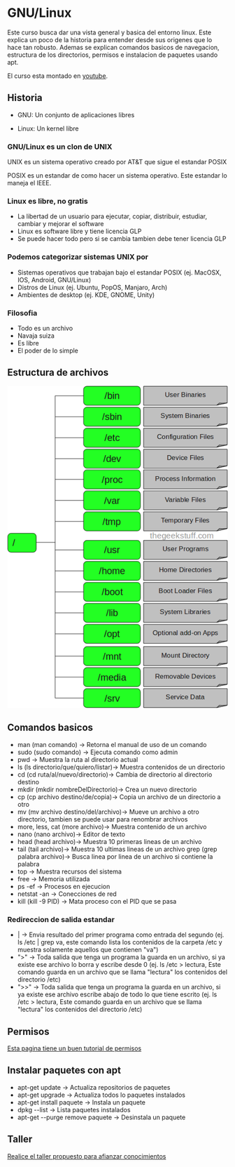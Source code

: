 # GNU/Linux

Este curso busca dar una vista general y basica del entorno linux. Este explica un poco de la historia para entender desde sus origenes que lo hace tan robusto. Ademas se explican comandos basicos de navegacion, estructura de los directorios, permisos e instalacion de paquetes usando apt.

El curso esta montado en [youtube](https://www.youtube.com/watch?v=FR5yo68rk8c).

## Historia

* GNU: Un conjunto de aplicaciones libres

* Linux: Un kernel libre

### GNU/Linux es un clon de UNIX

UNIX es un sistema operativo creado por AT&T que sigue el estandar POSIX

POSIX es un estandar de como hacer un sistema operativo. Este estandar lo maneja el IEEE.

### Linux es libre, no gratis

* La libertad de un usuario para ejecutar, copiar, distribuir, estudiar, cambiar y mejorar el software
* Linux es software libre y tiene licencia GLP
* Se puede hacer todo pero si se cambia tambien debe tener licencia GLP

### Podemos categorizar sistemas UNIX por 

* Sistemas operativos que trabajan bajo el estandar POSIX (ej. MacOSX, IOS, Android, GNU/Linux)
* Distros de Linux (ej. Ubuntu, PopOS, Manjaro, Arch)
* Ambientes de desktop (ej. KDE, GNOME, Unity)

### Filosofia

* Todo es un archivo
* Navaja suiza
* Es libre
* El poder de lo simple

## Estructura de archivos

![ups](./assets/filesystem.png "Imagen de referencia de estructura de archivos")

## Comandos basicos

* man (man comando) -> Retorna el manual de uso de un comando
* sudo (sudo comando) -> Ejecuta comando como admin
* pwd -> Muestra la ruta al directorio actual
* ls (ls directorio/que/quiero/listar)-> Muestra contenidos de un directorio
* cd (cd ruta/al/nuevo/directorio)-> Cambia de directorio al directorio destino
* mkdir (mkdir nombreDelDirectorio)-> Crea un nuevo directorio
* cp (cp archivo destino/de/copia)-> Copia un archivo de un directorio a otro
* mv (mv archivo destino/del/archivo)-> Mueve un archivo a otro directorio, tambien se puede usar para renombrar archivos
* more, less, cat (more archivo)-> Muestra contenido de un archivo
* nano (nano archivo)-> Editor de texto
* head (head archivo)-> Muestra 10 primeras lineas de un archivo
* tail (tail archivo)-> Muestra 10 ultimas lineas de un archivo
grep (grep palabra archivo)-> Busca linea por linea de un archivo si contiene la palabra
* top -> Muestra recursos del sistema
* free -> Memoria utilizada
* ps -ef -> Procesos en ejecucion
* netstat -an -> Conecciones de red
* kill (kill -9 PID) -> Mata proceso con el PID que se pasa

### Redireccion de salida estandar

* | -> Envia resultado del primer programa como entrada del segundo (ej. ls /etc | grep va, este comando lista los contenidos de la carpeta /etc y muestra solamente aquellos que contienen "va")
* ">" -> Toda salida que tenga un programa la guarda en un archivo, si ya existe ese archivo lo borra y escribe desde 0 (ej. ls /etc > lectura, Este comando guarda en un archivo que se llama "lectura" los contenidos del directorio /etc)
* ">>" -> Toda salida que tenga un programa la guarda en un archivo, si ya existe ese archivo escribe abajo de todo lo que tiene escrito (ej. ls /etc > lectura, Este comando guarda en un archivo que se llama "lectura" los contenidos del directorio /etc)

## Permisos

[Esta pagina tiene un buen tutorial de permisos](https://www.guru99.com/file-permissions.html)

## Instalar paquetes con apt

* apt-get update -> Actualiza repositorios de paquetes
* apt-get upgrade -> Actualiza todos lo paquetes instalados
* apt-get install paquete -> Instala un paquete
* dpkg --list -> Lista paquetes instalados
* apt-get --purge remove paquete -> Desinstala un paquete

## Taller
[Realice el taller propuesto para afianzar conocimientos](./LinuxTaller.pdf)
